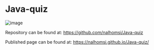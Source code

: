 # Java-quiz


![image](https://user-images.githubusercontent.com/80538653/119731902-821ea780-be45-11eb-8f65-610d53a4fa78.png)


Repository can be found at: https://github.com/nalhomsi/Java-quiz

Published page can be found at: https://nalhomsi.github.io/Java-quiz/
